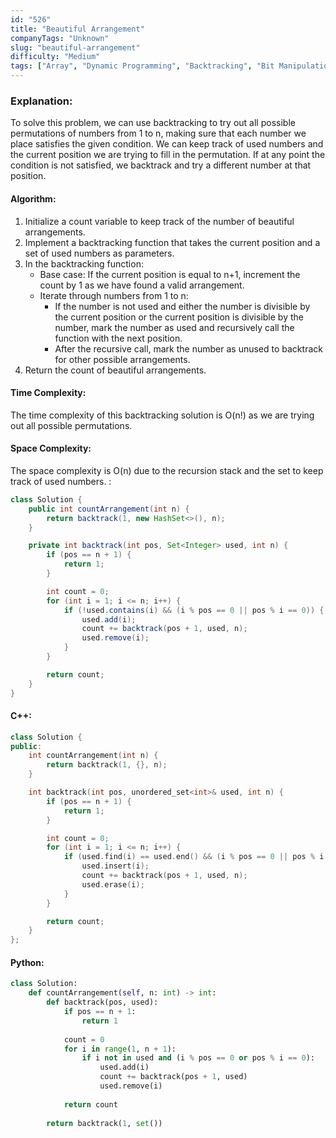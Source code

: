 ```yaml
---
id: "526"
title: "Beautiful Arrangement"
companyTags: "Unknown"
slug: "beautiful-arrangement"
difficulty: "Medium"
tags: ["Array", "Dynamic Programming", "Backtracking", "Bit Manipulation", "Bitmask"]
---
```


### Explanation:
To solve this problem, we can use backtracking to try out all possible permutations of numbers from 1 to n, making sure that each number we place satisfies the given condition. We can keep track of used numbers and the current position we are trying to fill in the permutation. If at any point the condition is not satisfied, we backtrack and try a different number at that position.

#### Algorithm:
1. Initialize a count variable to keep track of the number of beautiful arrangements.
2. Implement a backtracking function that takes the current position and a set of used numbers as parameters.
3. In the backtracking function:
   - Base case: If the current position is equal to n+1, increment the count by 1 as we have found a valid arrangement.
   - Iterate through numbers from 1 to n:
     - If the number is not used and either the number is divisible by the current position or the current position is divisible by the number, mark the number as used and recursively call the function with the next position.
     - After the recursive call, mark the number as unused to backtrack for other possible arrangements.
4. Return the count of beautiful arrangements.

#### Time Complexity:
The time complexity of this backtracking solution is O(n!) as we are trying out all possible permutations.

#### Space Complexity:
The space complexity is O(n) due to the recursion stack and the set to keep track of used numbers.
:
```java
class Solution {
    public int countArrangement(int n) {
        return backtrack(1, new HashSet<>(), n);
    }

    private int backtrack(int pos, Set<Integer> used, int n) {
        if (pos == n + 1) {
            return 1;
        }

        int count = 0;
        for (int i = 1; i <= n; i++) {
            if (!used.contains(i) && (i % pos == 0 || pos % i == 0)) {
                used.add(i);
                count += backtrack(pos + 1, used, n);
                used.remove(i);
            }
        }

        return count;
    }
}
```

#### C++:
```cpp
class Solution {
public:
    int countArrangement(int n) {
        return backtrack(1, {}, n);
    }

    int backtrack(int pos, unordered_set<int>& used, int n) {
        if (pos == n + 1) {
            return 1;
        }

        int count = 0;
        for (int i = 1; i <= n; i++) {
            if (used.find(i) == used.end() && (i % pos == 0 || pos % i == 0)) {
                used.insert(i);
                count += backtrack(pos + 1, used, n);
                used.erase(i);
            }
        }

        return count;
    }
};
```

#### Python:
```python
class Solution:
    def countArrangement(self, n: int) -> int:
        def backtrack(pos, used):
            if pos == n + 1:
                return 1
            
            count = 0
            for i in range(1, n + 1):
                if i not in used and (i % pos == 0 or pos % i == 0):
                    used.add(i)
                    count += backtrack(pos + 1, used)
                    used.remove(i)
            
            return count
        
        return backtrack(1, set())
```